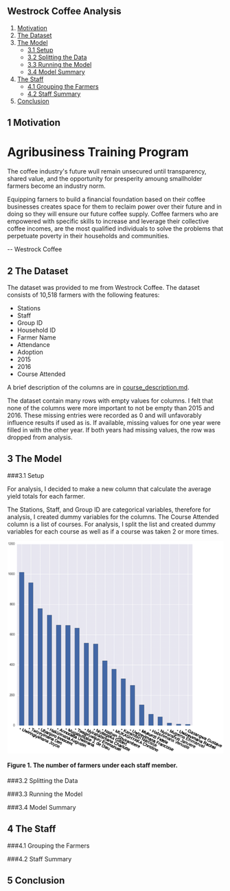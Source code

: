 ## Westrock Coffee Analysis
1. [Motivation](#1-motivation)
2. [The Dataset](#2-the-dataset)
3. [The Model](#3-the-model)
      * [3.1 Setup](#31-setup)
      * [3.2 Splitting the Data](#32-splitting-the-data)
      * [3.3 Running the Model](#33-running-the-model)
      * [3.4 Model Summary](#34-model-summary)
4. [The Staff](#4-the-staff)
      * [4.1 Grouping the Farmers](#41-grouping-the-farmers)
      * [4.2 Staff Summary](#42-staff-summary)
5. [Conclusion](#5-conclusion)

## 1 Motivation

# Agribusiness Training Program

The coffee industry's future wull remain unsecured until transparency, shared value, and the opportunity for presperity amoung smallholder farmers become an industry norm. 

Equipping farners to build a financial foundation based on their coffee businesses creates space for them to reclaim power over their future and in doing so they will ensure our future coffee supply. Coffee farmers who are empowered with specific skills to increase and leverage their collective coffee incomes, are the most qualified individuals to solve the problems that perpetuate poverty in their households and communities.

-- Westrock Coffee

## 2 The Dataset

The dataset was provided to me from Westrock Coffee. The dataset consists of 10,518 farmers with the following features:
- Stations
- Staff
- Group ID
- Household ID
- Farmer Name
- Attendance
- Adoption
- 2015
- 2016
- Course Attended

A brief description of the columns are in [course_description.md](https://github.com/meutband/Capstone/blob/master/column_description.md).

The dataset contain many rows with empty values for columns. I felt that none of the columns were more important to not be empty than 2015 and 2016. These missing entries were recorded as 0 and will unfavorably influence results if used as is. If available, missing values for one year were filled in with the other year. If both years had missing values, the row was dropped from analysis.

## 3 The Model


###3.1 Setup

For analysis, I decided to make a new column that calculate the average yield totals for each farmer. 

The Stations, Staff, and Group ID are categorical variables, therefore for analysis, I created dummy variables for the columns. The Course Attended column is a list of courses. For analysis, I split the list and created dummy variables for each course as well as if a course was taken 2 or more times. 

<p align="center">
<img src="https://github.com/meutband/Capstone/blob/master/images/staff_counts.png"
align="middle"/>
<h4 aligh="center"> Figure 1. The number of farmers under each staff member.</h4>
</p>



###3.2 Splitting the Data


###3.3 Running the Model


###3.4 Model Summary


## 4 The Staff


###4.1 Grouping the Farmers


###4.2 Staff Summary



## 5 Conclusion
